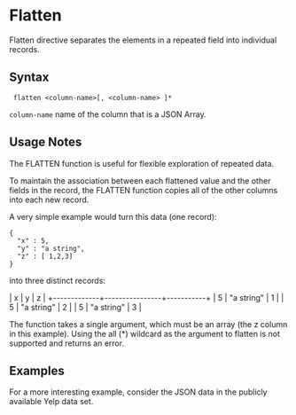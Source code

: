 # Flatten

Flatten directive separates the elements in a repeated field into individual records.

## Syntax 

```
 flatten <column-name>[, <column-name> ]*
```

```column-name``` name of the column that is a JSON Array.

## Usage Notes

The FLATTEN function is useful for flexible exploration of repeated data.

To maintain the association between each flattened value and the other fields in the record, the FLATTEN function copies all of the other columns into each new record.

A very simple example would turn this data (one record):

```
{
  "x" : 5,
  "y" : "a string",
  "z" : [ 1,2,3]
}
```

into three distinct records:

| x           | y              | z         |
+-------------+----------------+-----------+
| 5           | "a string"     | 1         |
| 5           | "a string"     | 2         |
| 5           | "a string"     | 3         |

The function takes a single argument, which must be an array (the z column in this example). Using the all (*) wildcard as the argument to flatten is not supported and returns an error.

## Examples

For a more interesting example, consider the JSON data in the publicly available Yelp data set. 
